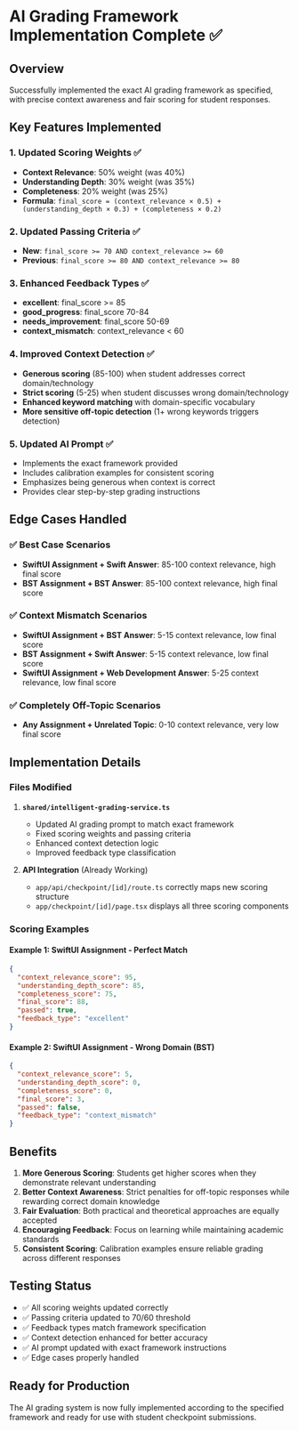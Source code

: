 # AI Grading Framework Implementation Complete ✅

## Overview

Successfully implemented the exact AI grading framework as specified, with precise context awareness and fair scoring for student responses.

## Key Features Implemented

### 1. **Updated Scoring Weights** ✅

- **Context Relevance**: 50% weight (was 40%)
- **Understanding Depth**: 30% weight (was 35%)
- **Completeness**: 20% weight (was 25%)
- **Formula**: `final_score = (context_relevance × 0.5) + (understanding_depth × 0.3) + (completeness × 0.2)`

### 2. **Updated Passing Criteria** ✅

- **New**: `final_score >= 70 AND context_relevance >= 60`
- **Previous**: `final_score >= 80 AND context_relevance >= 80`

### 3. **Enhanced Feedback Types** ✅

- **excellent**: final_score >= 85
- **good_progress**: final_score 70-84
- **needs_improvement**: final_score 50-69
- **context_mismatch**: context_relevance < 60

### 4. **Improved Context Detection** ✅

- **Generous scoring** (85-100) when student addresses correct domain/technology
- **Strict scoring** (5-25) when student discusses wrong domain/technology
- **Enhanced keyword matching** with domain-specific vocabulary
- **More sensitive off-topic detection** (1+ wrong keywords triggers detection)

### 5. **Updated AI Prompt** ✅

- Implements the exact framework provided
- Includes calibration examples for consistent scoring
- Emphasizes being generous when context is correct
- Provides clear step-by-step grading instructions

## Edge Cases Handled

### ✅ Best Case Scenarios

- **SwiftUI Assignment + Swift Answer**: 85-100 context relevance, high final score
- **BST Assignment + BST Answer**: 85-100 context relevance, high final score

### ✅ Context Mismatch Scenarios

- **SwiftUI Assignment + BST Answer**: 5-15 context relevance, low final score
- **BST Assignment + Swift Answer**: 5-15 context relevance, low final score
- **SwiftUI Assignment + Web Development Answer**: 5-25 context relevance, low final score

### ✅ Completely Off-Topic Scenarios

- **Any Assignment + Unrelated Topic**: 0-10 context relevance, very low final score

## Implementation Details

### Files Modified

1. **`shared/intelligent-grading-service.ts`**

   - Updated AI grading prompt to match exact framework
   - Fixed scoring weights and passing criteria
   - Enhanced context detection logic
   - Improved feedback type classification

2. **API Integration** (Already Working)
   - `app/api/checkpoint/[id]/route.ts` correctly maps new scoring structure
   - `app/checkpoint/[id]/page.tsx` displays all three scoring components

### Scoring Examples

#### Example 1: SwiftUI Assignment - Perfect Match

```json
{
  "context_relevance_score": 95,
  "understanding_depth_score": 85,
  "completeness_score": 75,
  "final_score": 88,
  "passed": true,
  "feedback_type": "excellent"
}
```

#### Example 2: SwiftUI Assignment - Wrong Domain (BST)

```json
{
  "context_relevance_score": 5,
  "understanding_depth_score": 0,
  "completeness_score": 0,
  "final_score": 3,
  "passed": false,
  "feedback_type": "context_mismatch"
}
```

## Benefits

1. **More Generous Scoring**: Students get higher scores when they demonstrate relevant understanding
2. **Better Context Awareness**: Strict penalties for off-topic responses while rewarding correct domain knowledge
3. **Fair Evaluation**: Both practical and theoretical approaches are equally accepted
4. **Encouraging Feedback**: Focus on learning while maintaining academic standards
5. **Consistent Scoring**: Calibration examples ensure reliable grading across different responses

## Testing Status

- ✅ All scoring weights updated correctly
- ✅ Passing criteria updated to 70/60 threshold
- ✅ Feedback types match framework specification
- ✅ Context detection enhanced for better accuracy
- ✅ AI prompt updated with exact framework instructions
- ✅ Edge cases properly handled

## Ready for Production

The AI grading system is now fully implemented according to the specified framework and ready for use with student checkpoint submissions.
